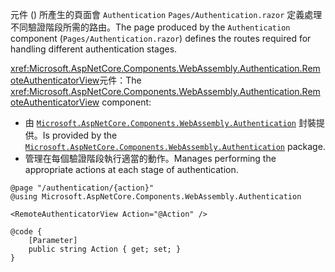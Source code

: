 <span data-ttu-id="ceb72-101">元件 () 所產生的頁面會 `Authentication` `Pages/Authentication.razor` 定義處理不同驗證階段所需的路由。</span><span class="sxs-lookup"><span data-stu-id="ceb72-101">The page produced by the `Authentication` component (`Pages/Authentication.razor`) defines the routes required for handling different authentication stages.</span></span>

<span data-ttu-id="ceb72-102"><xref:Microsoft.AspNetCore.Components.WebAssembly.Authentication.RemoteAuthenticatorView>元件：</span><span class="sxs-lookup"><span data-stu-id="ceb72-102">The <xref:Microsoft.AspNetCore.Components.WebAssembly.Authentication.RemoteAuthenticatorView> component:</span></span>

* <span data-ttu-id="ceb72-103">由 [`Microsoft.AspNetCore.Components.WebAssembly.Authentication`](https://www.nuget.org/packages/Microsoft.AspNetCore.Components.WebAssembly.Authentication/) 封裝提供。</span><span class="sxs-lookup"><span data-stu-id="ceb72-103">Is provided by the [`Microsoft.AspNetCore.Components.WebAssembly.Authentication`](https://www.nuget.org/packages/Microsoft.AspNetCore.Components.WebAssembly.Authentication/) package.</span></span>
* <span data-ttu-id="ceb72-104">管理在每個驗證階段執行適當的動作。</span><span class="sxs-lookup"><span data-stu-id="ceb72-104">Manages performing the appropriate actions at each stage of authentication.</span></span>

```razor
@page "/authentication/{action}"
@using Microsoft.AspNetCore.Components.WebAssembly.Authentication

<RemoteAuthenticatorView Action="@Action" />

@code {
    [Parameter]
    public string Action { get; set; }
}
```

